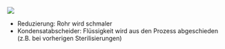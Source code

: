 ![](Pasted%20image%2020250422082053.png)

- Reduzierung: Rohr wird schmaler
- Kondensatabscheider: Flüssigkeit wird aus den Prozess abgeschieden (z.B. bei vorherigen Sterilisierungen)